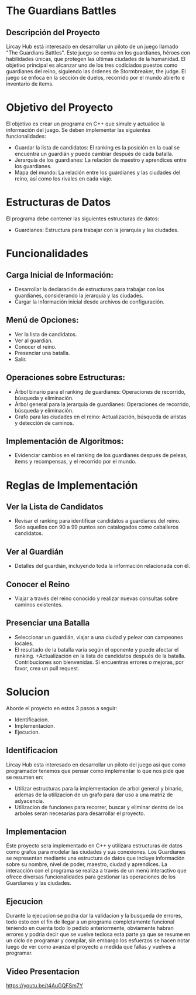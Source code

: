 # The Guardians Battles
## Descripción del Proyecto
Lircay Hub está interesado en desarrollar un piloto de un juego llamado "The Guardians Battles". Este juego se centra en los guardianes, héroes con habilidades únicas, que protegen las últimas ciudades de la humanidad. El objetivo principal es alcanzar uno de los tres codiciados puestos como guardianes del reino, siguiendo las órdenes de Stormbreaker, the judge. El juego se enfoca en la sección de duelos, recorrido por el mundo abierto e inventario de ítems.

# Objetivo del Proyecto
El objetivo es crear un programa en C++ que simule y actualice la información del juego. Se deben implementar las siguientes funcionalidades:
+ Guardar la lista de candidatos: El ranking es la posición en la cual se encuentra un guardián y puede cambiar después de cada batalla.
+ Jerarquía de los guardianes: La relación de maestro y aprendices entre los guardianes.
+ Mapa del mundo: La relación entre los guardianes y las ciudades del reino, así como los rivales en cada viaje.

# Estructuras de Datos
El programa debe contener las siguientes estructuras de datos:
+ Guardianes: Estructura para trabajar con la jerarquía y las ciudades.

# Funcionalidades
## Carga Inicial de Información:
+ Desarrollar la declaración de estructuras para trabajar con los guardianes, considerando la jerarquía y las ciudades.
+ Cargar la información inicial desde archivos de configuración.
## Menú de Opciones:
+ Ver la lista de candidatos.
+ Ver al guardián.
+ Conocer el reino.
+ Presenciar una batalla.
+ Salir.
## Operaciones sobre Estructuras:
+ Árbol binario para el ranking de guardianes: Operaciones de recorrido, búsqueda y eliminación.
+ Árbol general para la jerarquía de guardianes: Operaciones de recorrido, búsqueda y eliminación.
+ Grafo para las ciudades en el reino: Actualización, búsqueda de aristas y detección de caminos.
## Implementación de Algoritmos:
+ Evidenciar cambios en el ranking de los guardianes después de peleas, ítems y recompensas, y el recorrido por el mundo.

# Reglas de Implementación
## Ver la Lista de Candidatos
+ Revisar el ranking para identificar candidatos a guardianes del reino. Solo aquellos con 90 a 99 puntos son catalogados como caballeros candidatos.
## Ver al Guardián
+ Detalles del guardián, incluyendo toda la información relacionada con él.
## Conocer el Reino
+ Viajar a través del reino conocido y realizar nuevas consultas sobre caminos existentes.
## Presenciar una Batalla
+ Seleccionar un guardián, viajar a una ciudad y pelear con campeones locales.
+ El resultado de la batalla varía según el oponente y puede afectar el ranking.
+Actualización en la lista de candidatos después de la batalla.
Contribuciones son bienvenidas. Si encuentras errores o mejoras, por favor, crea un pull request.

# Solucion
Aborde el proyecto en estos 3 pasos a seguir:
+ Identificacion.
+ Implementacion.
+ Ejecucion.
## Identificacion
Lircay Hub esta interesado en desarrollar un piloto del juego asi que como programador tenemos que pensar como implementar lo que nos pide que se resumen en:
+ Utilizar estructuras para la implementacion de arbol general y binario, ademas de la utilizacion de un grafo para dar uso a una matriz de adyacencia.
+ Utilizacion de funciones para recorrer, buscar y eliminar dentro de los arboles seran necesarias para desarrollar el proyecto.

## Implementacion
Este proyecto sera implementado en C++ y utilizara estructuras de datos como grafos para modelar las ciudades y sus conexiones. Los Guardianes se representan mediante una estructura de datos que incluye información sobre su nombre, nivel de poder, maestro, ciudad y aprendices. La interacción con el programa se realiza a través de un menú interactivo que ofrece diversas funcionalidades para gestionar las operaciones de los Guardianes y las ciudades.

## Ejecucion
Durante la ejecucion se podra dar la validacion y la busqueda de errores, todo esto con el fin de llegar a un programa completamente funcional teniendo en cuenta todo
lo pedido anteriormente, obviamente habran errores y podria decir que se vuelve tediosa esta parte ya que se resume en un ciclo de programar y compilar, sin embargo los esfuerzos se hacen notar luego de ver como avanza el proyecto a medida que fallas y vuelves a programar.

## Video Presentacion
https://youtu.be/t4AuGQFSm7Y
